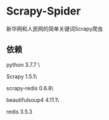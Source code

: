 # Scrapy-Spider
新华网和人民网的简单关键词Scrapy爬虫
## 依赖
python             3.7.7 \

Scrapy             1.5.1\

scrapy-redis       0.6.8\

beautifulsoup4     4.11.1\

redis              3.5.3
